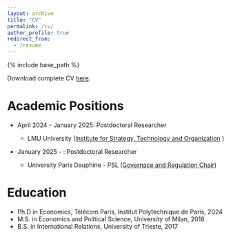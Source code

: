 ```yaml
---
layout: archive
title: "CV"
permalink: /cv/
author_profile: true
redirect_from:
  - /resume
---
```


{% include base_path %}

Download complete CV <a href="https://www.dropbox.com/scl/fi/kdeg17efr6d4frh2fne7g/CB_cv.pdf?rlkey=dgeka7lo5tkcd0zv5vr1zxjd6&dl=0">here</a>.

Academic Positions
======
* April 2024 - January 2025: Postdoctoral Researcher 
  * LMU University (<a href="https://www.som.lmu.de/isto/en/">Institute for Strategy, Technology and Organization</a> )

* January 2025 - : Postdoctoral Researcher 
  * University Paris Dauphine - PSL (<a href="https://chairgovreg.fondation-dauphine.fr/">Governace and Regulation Chair</a>)

Education
======
* Ph.D in Economics, Télécom Paris, Institut Polytechnique de Paris, 2024
* M.S. in Economics and Political Science, University of Milan, 2018
* B.S. in International Relations, University of Trieste, 2017


